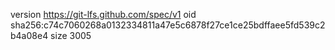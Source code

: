 version https://git-lfs.github.com/spec/v1
oid sha256:c74c7060268a0132334811a47e5c6878f27ce1ce25bdffaee5fd539c2b4a08e4
size 3005
